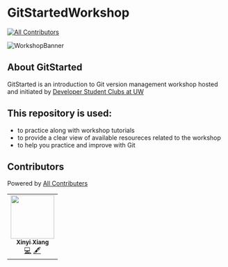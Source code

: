 # GitStartedWorkshop
<!-- ALL-CONTRIBUTORS-BADGE:START - Do not remove or modify this section -->
[![All Contributors](https://img.shields.io/badge/all_contributors-1-orange.svg?style=flat-square)](#contributors-)
<!-- ALL-CONTRIBUTORS-BADGE:END -->
![WorkshopBanner](https://user-images.githubusercontent.com/69285450/95026607-2b672200-0658-11eb-90ae-f33badf06d88.png)
## About GitStarted 
GitStarted is an introduction to Git version management workshop hosted and initiated by [Developer Student Clubs at UW](https://dsc.community.dev/university-of-washington/)

## This repository is used:
- to practice along with workshop tutorials
- to provide a clear view of available resoureces related to the workshop
- to help you practice and improve with Git

## Contributors
Powered by [All Contributers](https://allcontributors.org/)

<!-- ALL-CONTRIBUTORS-LIST:START - Do not remove or modify this section -->
<!-- prettier-ignore-start -->
<!-- markdownlint-disable -->
<table>
  <tr>
    <td align="center"><a href="https://xinyixiang.github.io/PersonalWebsiteXinyi/"><img src="https://avatars1.githubusercontent.com/u/30137615?v=4" width="100px;" alt=""/><br /><sub><b>Xinyi Xiang</b></sub></a><br /><a href="https://github.com/dscatuw/GitStartedWorkshop/commits?author=xinyixiang" title="Code">💻</a> <a href="#content-xinyixiang" title="Content">🖋</a></td>
  </tr>
</table>

<!-- markdownlint-enable -->
<!-- prettier-ignore-end -->
<!-- ALL-CONTRIBUTORS-LIST:END -->
